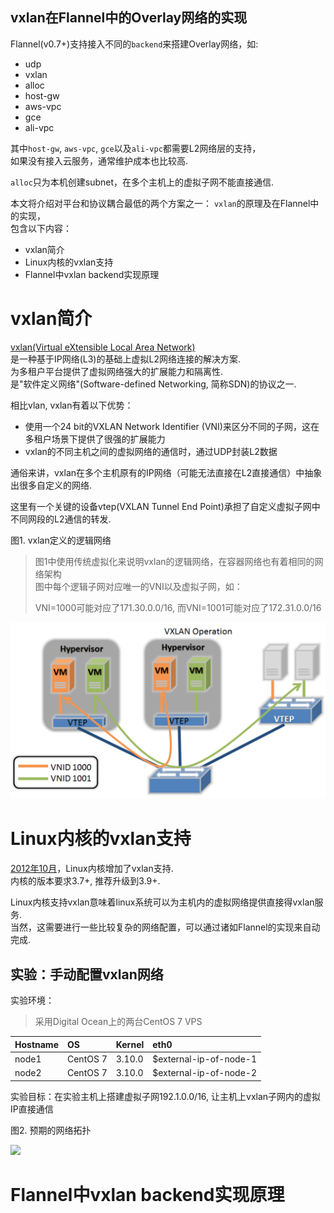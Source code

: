 ## vxlan在Flannel中的Overlay网络的实现

Flannel\(v0.7+\)支持接入不同的`backend`来搭建Overlay网络，如:

* udp
* vxlan
* alloc
* host-gw
* aws-vpc
* gce
* ali-vpc

其中`host-gw`, `aws-vpc`, `gce`以及`ali-vpc`都需要L2网络层的支持，  
如果没有接入云服务，通常维护成本也比较高.

`alloc`只为本机创建subnet，在多个主机上的虚拟子网不能直接通信.

本文将介绍对平台和协议耦合最低的两个方案之一： `vxlan`的原理及在Flannel中的实现，  
包含以下内容：

* vxlan简介
* Linux内核的vxlan支持
* Flannel中vxlan backend实现原理

# vxlan简介

[vxlan\(Virtual eXtensible Local Area Network\)](https://tools.ietf.org/html/draft-mahalingam-dutt-dcops-vxlan-02)  
是一种基于IP网络\(L3\)的基础上虚拟L2网络连接的解决方案.  
为多租户平台提供了虚拟网络强大的扩展能力和隔离性.  
是"软件定义网络"\(Software-defined Networking, 简称SDN\)的协议之一.

相比vlan, vxlan有着以下优势：

* 使用一个24 bit的VXLAN Network Identifier \(VNI\)来区分不同的子网，这在多租户场景下提供了很强的扩展能力
* vxlan的不同主机之间的虚拟网络的通信时，通过UDP封装L2数据

通俗来讲，vxlan在多个主机原有的IP网络（可能无法直接在L2直接通信）中抽象出很多自定义的网络.

这里有一个关键的设备vtep\(VXLAN Tunnel End Point\)承担了自定义虚拟子网中不同网段的L2通信的转发.

图1. vxlan定义的逻辑网络

> 图1中使用传统虚拟化来说明vxlan的逻辑网络，在容器网络也有着相同的网络架构  
> 图中每个逻辑子网对应唯一的VNI以及虚拟子网，如：
>
> VNI=1000可能对应了171.30.0.0/16, 而VNI=1001可能对应了172.31.0.0/16

![](/assets/vxlan.png)

# Linux内核的vxlan支持

[2012年10月](https://lwn.net/Articles/518292/)，Linux内核增加了vxlan支持.  
内核的版本要求3.7+, 推荐升级到3.9+.

Linux内核支持vxlan意味着linux系统可以为主机内的虚拟网络提供直接得vxlan服务.  
当然，这需要进行一些比较复杂的网络配置，可以通过诸如Flannel的实现来自动完成.

## 实验：手动配置vxlan网络

实验环境：

> 采用Digital Ocean上的两台CentOS 7 VPS

| Hostname | OS | Kernel | eth0 |
| :--- | :--- | :--- | :--- |
| node1 | CentOS 7 | 3.10.0 | $external-ip-of-node-1 |
| node2 | CentOS 7 | 3.10.0 | $external-ip-of-node-2 |

实验目标：在实验主机上搭建虚拟子网192.1.0.0/16, 让主机上vxlan子网内的虚拟IP直接通信

图2. 预期的网络拓扑

![](/assets/expected-network-topography.png)



# Flannel中vxlan backend实现原理



